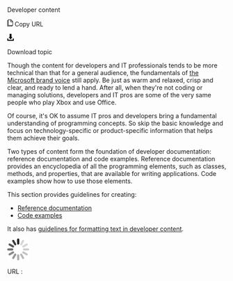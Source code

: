 # 

Developer content

![Copy URL](media/index/Copy.png)
Copy URL

![Download](media/index/Download.png)

Download topic

Though
the content for developers and IT professionals tends to be more
technical than that for a general audience, the fundamentals of [the Microsoft brand voice](https://worldready.cloudapp.net/Styleguide/Read?id=2700&topicid=28361) still apply. Be just as warm and relaxed, crisp and clear, and ready to lend a hand. After all, when they're not coding or managing solutions, developers and IT pros are some of the very same people who play Xbox and use Office. 

Of
course, it's OK to assume IT pros and developers bring
a fundamental understanding of programming concepts. So skip
the basic knowledge and focus on technology-specific
or product-specific information that helps them achieve their
goals. 

Two
types of content form the foundation of developer documentation:
reference documentation and code examples.
Reference documentation provides an encyclopedia of all
the programming elements, such as classes, methods, and
properties, that are available for writing applications. Code
examples show how to use those elements. 

This section provides guidelines for creating: 

  - [Reference documentation](https://worldready.cloudapp.net/Styleguide/Read?id=2700&topicid=28718)
  - [Code examples](https://worldready.cloudapp.net/Styleguide/Read?id=2700&topicid=28719)

It also has [guidelines for formatting text in developer content](https://worldready.cloudapp.net/Styleguide/Read?id=2700&topicid=28975).

![In progress](media/index/activity-large.gif)

URL :
